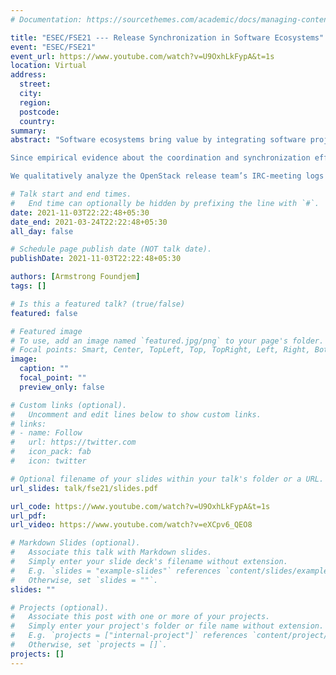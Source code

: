 ```yaml
---
# Documentation: https://sourcethemes.com/academic/docs/managing-content/

title: "ESEC/FSE21 --- Release Synchronization in Software Ecosystems"
event: "ESEC/FSE21"
event_url: https://www.youtube.com/watch?v=U9OxhLkFypA&t=1s
location: Virtual
address:
  street:
  city:
  region:
  postcode:
  country:
summary:
abstract: "Software ecosystems bring value by integrating software projects related to a given domain, such as Linux distributions integrating upstream open-source projects or the Android ecosystem for mobile apps. Since each project within an ecosystem may potentially have its release cycle and roadmap, this creates an enormous burden for users who must expend the effort to identify and install compatible releases for each ecosystem’s project manually. Thus, many ecosystems, such as the Linux distributions, take it upon them to release a polished, well-integrated product to the end-user.

Since empirical evidence about the coordination and synchronization efforts is lacking at the ecosystem level to ensure such federated releases, this paper empirically studies the strategies used to synchronize releases of ecosystem projects in the context of the OpenStack ecosystem, in which a central release team manages the six-month release cycle of the overall OpenStack ecosystem product.

We qualitatively analyze the OpenStack release team’s IRC-meeting logs that comprise two OpenStack release cycles (one year long). Thus, we identified, cataloged, and documented ten major release synchronization activities, which we further validated through interviews with eight active OpenStack senior practitioners (members of either the release team or project teams). Our results suggest that even though an ecosystem’s power lies in the interaction of inter-dependent projects, release synchronization remains a challenge for both the release team and the project teams. Moreover, we found evidence (and reasons) of multiple release strategies co-existing within a complex ecosystem."

# Talk start and end times.
#   End time can optionally be hidden by prefixing the line with `#`.
date: 2021-11-03T22:22:48+05:30
date_end: 2021-03-24T22:22:48+05:30
all_day: false

# Schedule page publish date (NOT talk date).
publishDate: 2021-11-03T22:22:48+05:30

authors: [Armstrong Foundjem]
tags: []

# Is this a featured talk? (true/false)
featured: false

# Featured image
# To use, add an image named `featured.jpg/png` to your page's folder.
# Focal points: Smart, Center, TopLeft, Top, TopRight, Left, Right, BottomLeft, Bottom, BottomRight.
image:
  caption: ""
  focal_point: ""
  preview_only: false

# Custom links (optional).
#   Uncomment and edit lines below to show custom links.
# links:
# - name: Follow
#   url: https://twitter.com
#   icon_pack: fab
#   icon: twitter

# Optional filename of your slides within your talk's folder or a URL.
url_slides: talk/fse21/slides.pdf

url_code: https://www.youtube.com/watch?v=U9OxhLkFypA&t=1s
url_pdf: 
url_video: https://www.youtube.com/watch?v=eXCpv6_QEO8

# Markdown Slides (optional).
#   Associate this talk with Markdown slides.
#   Simply enter your slide deck's filename without extension.
#   E.g. `slides = "example-slides"` references `content/slides/example-slides.md`.
#   Otherwise, set `slides = ""`.
slides: ""

# Projects (optional).
#   Associate this post with one or more of your projects.
#   Simply enter your project's folder or file name without extension.
#   E.g. `projects = ["internal-project"]` references `content/project/deep-learning/index.md`.
#   Otherwise, set `projects = []`.
projects: []
---
```

